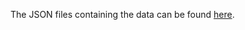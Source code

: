 The JSON files containing the data can be found 
[here](https://drive.google.com/drive/folders/1LGP65efs5_mdvcC-Q_3uIE5EWsXi-qjJ?usp=sharing).